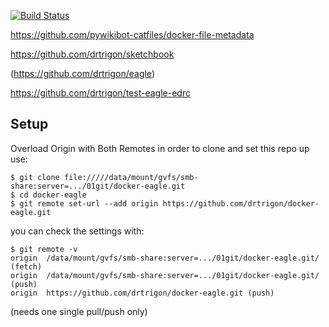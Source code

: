 [![Build Status](https://travis-ci.org/drtrigon/docker-eagle.svg?branch=master)](https://travis-ci.org/drtrigon/docker-eagle)

https://github.com/pywikibot-catfiles/docker-file-metadata

https://github.com/drtrigon/sketchbook

(https://github.com/drtrigon/eagle)

https://github.com/drtrigon/test-eagle-edrc

## Setup
Overload Origin with Both Remotes in order to clone and set this repo up use:
```
$ git clone file://///data/mount/gvfs/smb-share:server=.../01git/docker-eagle.git
$ cd docker-eagle
$ git remote set-url --add origin https://github.com/drtrigon/docker-eagle.git
```
you can check the settings with:
```
$ git remote -v
origin  /data/mount/gvfs/smb-share:server=.../01git/docker-eagle.git/ (fetch)
origin  /data/mount/gvfs/smb-share:server=.../01git/docker-eagle.git/ (push)
origin  https://github.com/drtrigon/docker-eagle.git (push)
```
(needs one single pull/push only)
